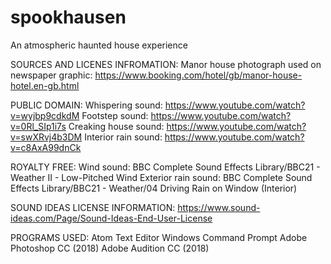 # spookhausen
An atmospheric haunted house experience

SOURCES AND LICENES INFROMATION:
  Manor house photograph used on newspaper graphic: https://www.booking.com/hotel/gb/manor-house-hotel.en-gb.html

  PUBLIC DOMAIN:
  Whispering sound: https://www.youtube.com/watch?v=wyjbp9cdkdM
  Footstep sound: https://www.youtube.com/watch?v=0Rl_SIp1i7s
  Creaking house sound: https://www.youtube.com/watch?v=swXRvj4b3DM
  Interior rain sound: https://www.youtube.com/watch?v=c8AxA99dnCk

  ROYALTY FREE:
  Wind sound: BBC Complete Sound Effects Library/BBC21 - Weather II - Low-Pitched Wind
  Exterior rain sound: BBC Complete Sound Effects Library/BBC21 - Weather/04 Driving Rain on Window (Interior)

SOUND IDEAS LICENSE INFORMATION: https://www.sound-ideas.com/Page/Sound-Ideas-End-User-License

PROGRAMS USED:
  Atom Text Editor
  Windows Command Prompt
  Adobe Photoshop CC (2018)
  Adobe Audition CC (2018)
